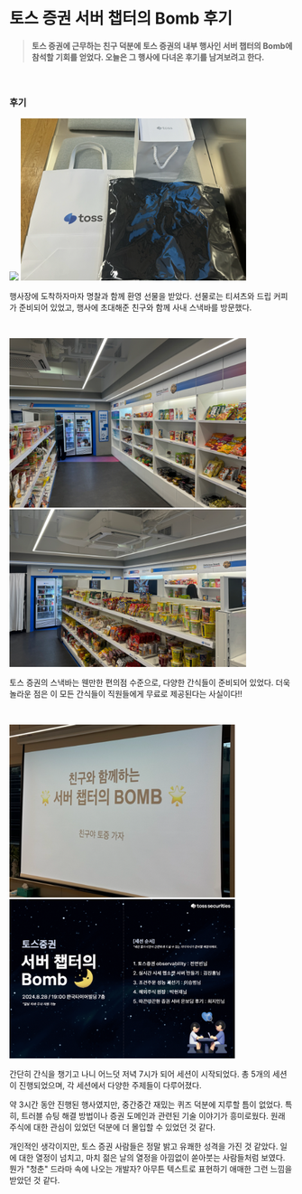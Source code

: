 # 토스 증권 서버 챕터의 Bomb 후기

> #### 토스 증권에 근무하는 친구 덕분에 토스 증권의 내부 행사인 서버 챕터의 Bomb에 참석할 기회를 얻었다. 오늘은 그 행사에 다녀온 후기를 남겨보려고 한다.

<br>

### 후기

<p>
    <img src="../image/img_45.png" width="auto" height="450">
    <img src="../image/img_46.png" width="400px" height="auto">
</p>

행사장에 도착하자마자 명찰과 함께 환영 선물을 받았다. 선물로는 티셔츠와 드립 커피가 준비되어 있었고, 행사에 초대해준 친구와 함께 사내 스낵바를 방문했다.

<br>

<p>
    <img src="../image/img_47.png" width="420px" height="auto">
    <img src="../image/img_49.png" width="420px" height="auto">
</p>

토스 증권의 스낵바는 웬만한 편의점 수준으로, 다양한 간식들이 준비되어 있었다. 더욱 놀라운 점은 이 모든 간식들이 직원들에게 무료로 제공된다는 사실이다!! 

<br>

<p>
    <img src="../image/img_48.png" width="400px" height="auto">
    <img src="../image/img_44.png" width="400px" height="auto">
</p>

간단히 간식을 챙기고 나니 어느덧 저녁 7시가 되어 세션이 시작되었다. 총 5개의 세션이 진행되었으며, 각 세션에서 다양한 주제들이 다루어졌다.

약 3시간 동안 진행된 행사였지만, 중간중간 재밌는 퀴즈 덕분에 지루할 틈이 없었다.
특히, 트러블 슈팅 해결 방법이나 증권 도메인과 관련된 기술 이야기가 흥미로웠다. 원래 주식에 대한 관심이 있었던 덕분에 더 몰입할 수 있었던 것 같다.

개인적인 생각이지만, 토스 증권 사람들은 정말 밝고 유쾌한 성격을 가진 것 같았다. 일에 대한 열정이 넘치고, 마치 젊은 날의 열정을 아낌없이 쏟아붓는 사람들처럼 보였다. 뭔가 "청춘" 드라마 속에 나오는 개발자? 아무튼 텍스트로 표현하기 애매한 그런 느낌을 받았던 것 같다.